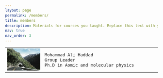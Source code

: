 ```yaml
---
layout: page
permalink: /members/
title: members
description: Materials for courses you taught. Replace this text with your description.
nav: true
nav_order: 3
---
```

<table style="width: 100%;">
    <tbody>
        <tr>
            <td style="width: 24.4241%;"><img src=1.jpg style="width: 177px;"></td>
            <td style="width: 75.4404%;">
                <div style="text-align: justify;"><span style="font-family: 'Lucida Console', Monaco, monospace;">Mohammad Ali Haddad</span></div>
                <div style="text-align: justify;"><span style="font-family: 'Lucida Console', Monaco, monospace;">Group Leader</span></div>
                <div style="text-align: justify;"><span style="font-family: 'Lucida Console', Monaco, monospace;">Ph.D in Aomic and molecular physics</span></div>
            </td>
        </tr>
    </tbody>
</table>
<p><br></p>
